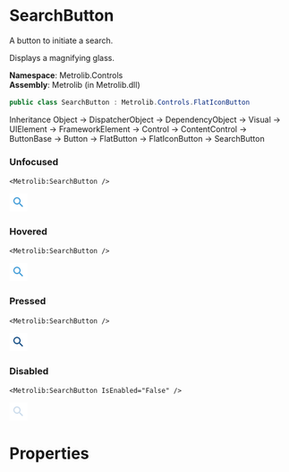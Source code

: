 # SearchButton  

A button to initiate a search.

Displays a magnifying glass.

**Namespace**: Metrolib.Controls  
**Assembly**: Metrolib (in Metrolib.dll)  

```C#
public class SearchButton : Metrolib.Controls.FlatIconButton
```

Inheritance Object -> DispatcherObject -> DependencyObject -> Visual -> UIElement -> FrameworkElement -> Control -> ContentControl -> ButtonBase -> Button -> FlatButton -> FlatIconButton -> SearchButton
### Unfocused

```xaml
<Metrolib:SearchButton />

```
![Image of SearchButton, Unfocused](Unfocused.png)

### Hovered

```xaml
<Metrolib:SearchButton />

```
![Image of SearchButton, Hovered](Hovered.png)

### Pressed

```xaml
<Metrolib:SearchButton />

```
![Image of SearchButton, Pressed](Pressed.png)

### Disabled

```xaml
<Metrolib:SearchButton IsEnabled="False" />

```
![Image of SearchButton, Disabled](Disabled.png)

# Properties  

